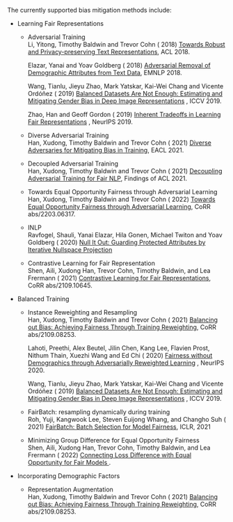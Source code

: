 The currently supported bias mitigation methods include:

- Learning Fair Representations
    - Adversarial Training  
      Li, Yitong, Timothy Baldwin and Trevor Cohn (
      2018) [Towards Robust and Privacy-preserving Text Representations](https://aclanthology.org/P18-2005/), ACL 2018.

      Elazar, Yanai and Yoav Goldberg (
      2018) [Adversarial Removal of Demographic Attributes from Text Data](https://aclanthology.org/D18-1002/), EMNLP
      2018.

      Wang, Tianlu, Jieyu Zhao, Mark Yatskar, Kai-Wei Chang and Vicente Ordóñez (
      2019) [Balanced Datasets Are Not Enough: Estimating and Mitigating Gender Bias in Deep Image Representations](https://arxiv.org/abs/1811.08489)
      , ICCV 2019.

      Zhao, Han and Geoff Gordon (
      2019) [Inherent Tradeoffs in Learning Fair Representations](https://papers.nips.cc/paper/2019/hash/b4189d9de0fb2b9cce090bd1a15e3420-Abstract.html)
      , NeurIPS 2019.

    - Diverse Adversarial Training  
      Han, Xudong, Timothy Baldwin and Trevor Cohn (
      2021) [Diverse Adversaries for Mitigating Bias in Training](https://aclanthology.org/2021.eacl-main.239/), EACL
      2021.
    - Decoupled Adversarial Training  
      Han, Xudong, Timothy Baldwin and Trevor Cohn (
      2021) [Decoupling Adversarial Training for Fair NLP](https://aclanthology.org/2021.findings-acl.41/), Findings of
      ACL 2021.
    - Towards Equal Opportunity Fairness through Adversarial Learning  
      Han, Xudong, Timothy Baldwin and Trevor Cohn (
      2022) [Towards Equal Opportunity Fairness through Adversarial Learning](https://arxiv.org/abs/2203.06317), CoRR
      abs/2203.06317.
    - INLP  
      Ravfogel, Shauli, Yanai Elazar, Hila Gonen, Michael Twiton and Yoav Goldberg (
      2020) [Null It Out: Guarding Protected Attributes by Iterative Nullspace Projection](https://aclanthology.org/2020.acl-main.647.pdf)
    - Contrastive Learning for Fair Representation  
      Shen, Aili, Xudong Han, Trevor Cohn, Timothy Baldwin, and Lea Frermann (
      2021) [Contrastive Learning for Fair Representations](https://arxiv.org/abs/2109.10645), CoRR abs/2109.10645.

- Balanced Training
    - Instance Reweighting and Resampling  
      Han, Xudong, Timothy Baldwin and Trevor Cohn (
      2021) [Balancing out Bias: Achieving Fairness Through Training Reweighting](https://arxiv.org/abs/2109.08253),
      CoRR abs/2109.08253.

      Lahoti, Preethi, Alex Beutel, Jilin Chen, Kang Lee, Flavien Prost, Nithum Thain, Xuezhi Wang and Ed Chi (
      2020) [Fairness without Demographics through Adversarially Reweighted Learning](https://papers.nips.cc/paper/2020/hash/07fc15c9d169ee48573edd749d25945d-Abstract.html)
      , NeurIPS 2020.

      Wang, Tianlu, Jieyu Zhao, Mark Yatskar, Kai-Wei Chang and Vicente Ordóñez (
      2019) [Balanced Datasets Are Not Enough: Estimating and Mitigating Gender Bias in Deep Image Representations](https://arxiv.org/abs/1811.08489)
      , ICCV 2019.
    - FairBatch: resampling dynamically during training  
      Roh, Yuji, Kangwook Lee, Steven Euijong Whang, and Changho Suh (
      2021) [FairBatch: Batch Selection for Model Fairness](https://arxiv.org/abs/2012.01696), ICLR, 2021
    - Minimizing Group Difference for Equal Opportunity Fairness  
      Shen, Aili, Xudong Han, Trevor Cohn, Timothy Baldwin, and Lea Frermann (
      2022) [Connecting Loss Difference with Equal Opportunity for Fair Models ]().

- Incorporating Demographic Factors
    - Representation Augmentation  
      Han, Xudong, Timothy Baldwin and Trevor Cohn (
      2021) [Balancing out Bias: Achieving Fairness Through Training Reweighting](https://arxiv.org/abs/2109.08253),
      CoRR abs/2109.08253.